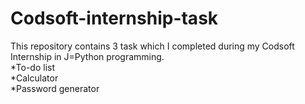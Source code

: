 # Codsoft-internship-task
This repository contains 3 task which I completed during my Codsoft Internship in J=Python programming.
<br> *To-do list
<br> *Calculator
<br> *Password generator
